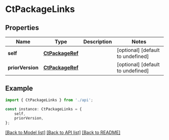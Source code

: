 # CtPackageLinks


## Properties

Name | Type | Description | Notes
------------ | ------------- | ------------- | -------------
**self** | [**CtPackageRef**](CtPackageRef.md) |  | [optional] [default to undefined]
**priorVersion** | [**CtPackageRef**](CtPackageRef.md) |  | [optional] [default to undefined]

## Example

```typescript
import { CtPackageLinks } from './api';

const instance: CtPackageLinks = {
    self,
    priorVersion,
};
```

[[Back to Model list]](../README.md#documentation-for-models) [[Back to API list]](../README.md#documentation-for-api-endpoints) [[Back to README]](../README.md)
